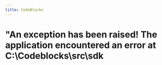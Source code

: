 ```yaml
---
title: CodeBlocks
---
```


# "An exception has been raised! The application encountered an error at C:\Codeblocks\src\sdk